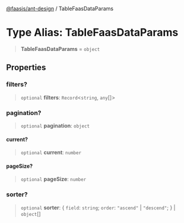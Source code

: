 [@faasjs/ant-design](../README.md) / TableFaasDataParams

# Type Alias: TableFaasDataParams

> **TableFaasDataParams** = `object`

## Properties

### filters?

> `optional` **filters**: `Record`\<`string`, `any`[]\>

### pagination?

> `optional` **pagination**: `object`

#### current?

> `optional` **current**: `number`

#### pageSize?

> `optional` **pageSize**: `number`

### sorter?

> `optional` **sorter**: \{ `field`: `string`; `order`: `"ascend"` \| `"descend"`; \} \| `object`[]
